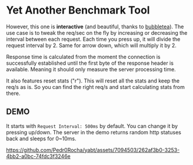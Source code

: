 # Yet Another Benchmark Tool

However, this one is **interactive** (and beautiful, thanks to [bubbletea](https://github.com/charmbracelet/bubbletea)).
The use case is to tweak the req/sec on the fly by increasing or decreasing the interval between each request.
Each time you press up, it will divide the request interval by 2. Same for arrow down, which will multiply it by 2.

Response time is calculated from the moment the connection is successfully established until the first byte of the
response header is available. Meaning it should only measure the server processing time.

It also features reset stats ("r"). This will reset all the stats and keep the req/s as is. So you can find the right req/s
and start calculating stats from there.

## DEMO

It starts with `Request Interval: 500ms` by default. You can change it by pressing up/down. The server in the demo
returns random http statuses back and sleeps for 0~10ms.


https://github.com/Pedr0Rocha/yabt/assets/7094503/262af3b0-3253-4bb2-a0bc-74fdc3f3246e


